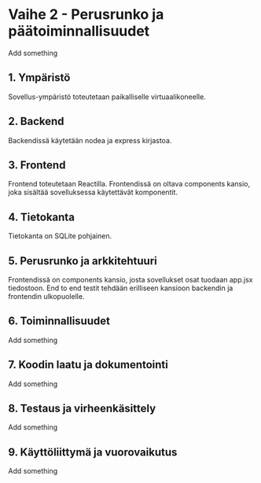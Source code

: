 # Vaihe 2 - Perusrunko ja päätoiminnallisuudet
Add something

## 1. Ympäristö

Sovellus-ympäristö toteutetaan paikalliselle virtuaalikoneelle.

## 2. Backend

Backendissä käytetään nodea ja express kirjastoa. 

## 3. Frontend

Frontend toteutetaan Reactilla. Frontendissä on oltava components kansio, joka sisältää sovelluksessa käytettävät komponentit.

## 4. Tietokanta

Tietokanta on SQLite pohjainen. 

## 5. Perusrunko ja arkkitehtuuri

Frontendissä on components kansio, josta sovellukset osat tuodaan app.jsx tiedostoon. End to end testit tehdään erilliseen kansioon backendin ja frontendin ulkopuolelle.

## 6. Toiminnallisuudet

Add something

## 7. Koodin laatu ja dokumentointi

Add something

## 8. Testaus ja virheenkäsittely

Add something

## 9. Käyttöliittymä ja vuorovaikutus

Add something
